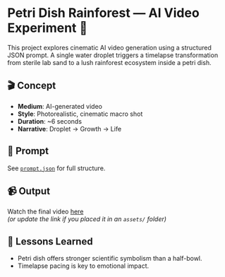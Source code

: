 # Petri Dish Rainforest — AI Video Experiment 🌿

This project explores cinematic AI video generation using a structured JSON prompt. A single water droplet triggers a timelapse transformation from sterile lab sand to a lush rainforest ecosystem inside a petri dish.

## 🎬 Concept
- **Medium**: AI-generated video
- **Style**: Photorealistic, cinematic macro shot
- **Duration**: ~6 seconds
- **Narrative**: Droplet → Growth → Life

## 🧪 Prompt
See [`prompt.json`](./prompt.json) for full structure.

## 📹 Output
Watch the final video [here](./rainforest%20ai%20video.mp4)  
*(or update the link if you placed it in an `assets/` folder)*

## 🧠 Lessons Learned
- Petri dish offers stronger scientific symbolism than a half-bowl.
- Timelapse pacing is key to emotional impact.

